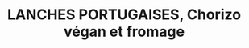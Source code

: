 ---
uuid: c9f50b2e-a1e4-4d55-9a6f-4bff948fb91e
title: LANCHES PORTUGAISES, Chorizo végan et fromage
draft: false
img: https://papaencuisine.com/wp-content/uploads/2015/06/lanches-portugaises-9.jpg
description: " Une pâte à brioche salée dans laquelle on met tout ce qu’on veut"
layout: recettes
type: entree
categories:
  - Snacking
auteur: Auré
regime:
  - vegetarien
region: Portugal
cuisson: Oui
temperature: Chaud
plate: 100
check: Oui
checkAlwaysOk: true
checkfor: 24
ingredients:
  lof:
    - title: Oeuf
      quantite: 12
      unit: unité
    - title: Lait demi-écrémé
      quantite: 1.625
      unit: litre
    - title: Levure fraîche
      quantite: 250
      unit: grammes
    - title: Farine de blé
      quantite: 5
      unit: Kg
  sucres:
    - title: Sucre en poudre
      quantite: 190
      unit: grammes
  epices:
    - title: Sel
      quantite: 63
      unit: grammes
  frais:
    - title: Gouda en tranche
      unit: unité
      quantite: 100
    - title: Beurre doux
      quantite: 310
      unit: grammes
preparation: >-
  Faire tiédir le lait et y diluer la levure. Attention température du lait
  entre 38 à 43 °C. Mélanger et laisser reposer 15 minutes.


  Verser le lait dans un saladier (ou un robot ménager) et ajouter tous les ingrédients en finissant par le sel.


  Pétrir à la main (ou au robot) pendant 5 minutes jusqu’à obtenir une boule homogène.


  Laisser reposer 30 minutes puis séparer en 10 boules. Les étaler chacune en un grand rectangle.


  Découper 10 bandes par rectangle.


  Garnir un côté avec 2 tranches de chorizo ainsi qu'une tranche de fromage et replier la bande sur elle même.


  Laisser reposer 30 minutes, badigeonner d’un mélange lait/sucre et enfourner 20 minutes à 180° en surveillant la cuisson.
publishDate: 2024-05-22T23:12:00.000Z
---
